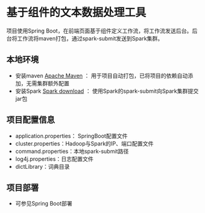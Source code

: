 # 基于组件的文本数据处理工具

项目使用Spring Boot，在前端页面基于组件定义工作流，将工作流发送后台。后台将工作流将maven打包，通过spark-submit发送到Spark集群。


## 本地环境
* 安装maven [Apache Maven](http://maven.apache.org/) ： 用于项目自动打包，已将项目的依赖自动添加，无需集群额外配置
* 安装Spark [Spark download](http://spark.apache.org/downloads.html) ： 使用Spark的spark-submit向Spark集群提交jar包


## 项目配置信息

* application.properties： SpringBoot配置文件
* cluster.properties：Hadoop与Spark的IP、端口配置文件
* command.properties：本地spark-submit路径
* log4j.properties：日志配置文件
* dictLibrary：词典目录


## 项目部署
* 可参见Spring Boot部署




